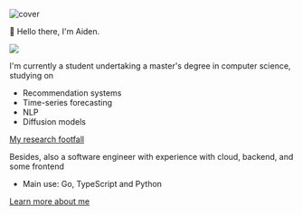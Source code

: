 ![cover](https://i.imgur.com/1Z3fIEz.png)

👋 Hello there, I'm Aiden.


![](https://github-profile-summary-cards.vercel.app/api/cards/profile-details?username=Aidenzich&theme=github)

I'm currently a student undertaking a master's degree in computer science, studying on
- Recommendation systems
- Time-series forecasting 
- NLP
- Diffusion models

[My research footfall](https://github.com/Aidenzich/road-to-master)

Besides, also a software engineer with experience with cloud, backend, and some frontend
- Main use: Go, TypeScript and Python

[Learn more about me](https://aidenzich.github.io)
